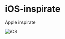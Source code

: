 # iOS-inspirate
Apple inspirate

![iOS](https://github.com/luiscaleni/iOs-inpirate/assets/77455357/99c8afb2-7fae-458b-af17-800bfb9efd6c)
